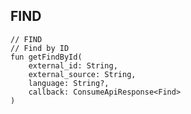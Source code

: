 ## FIND

    // FIND
    // Find by ID
    fun getFindById(
        external_id: String,
        external_source: String,
        language: String?,
        callback: ConsumeApiResponse<Find>
    )
